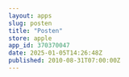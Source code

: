 ```yaml
---
layout: apps
slug: posten
title: "Posten"
store: apple
app_id: 370370047
date: 2025-01-05T14:26:48Z
published: 2010-08-31T07:00:00Z
---
```

